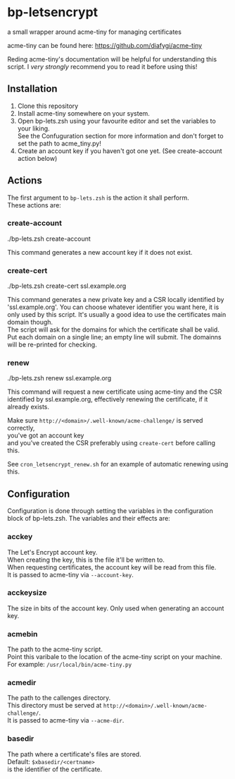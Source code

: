 # bp-letsencrypt

a small wrapper around acme-tiny for managing certificates

acme-tiny can be found here: https://github.com/diafygi/acme-tiny

Reding acme-tiny's documentation will be helpful for understanding this script.
I *very* *strongly* recommend you to read it before using this!

## Installation

1. Clone this repository
2. Install acme-tiny somewhere on your system.
3. Open bp-lets.zsh using your favourite editor and set the variables to your liking.<br>
   See the Confuguration section for more information and don't forget to set the path to acme_tiny.py!
4. Create an account key if you haven't got one yet. (See create-account action below)

## Actions

The first argument to `bp-lets.zsh` is the action it shall perform.<br>
These actions are:

### create-account

   ./bp-lets.zsh create-account

This command generates a new account key if it does not exist.

### create-cert <certname>

   ./bp-lets.zsh create-cert ssl.example.org

This command generates a new private key and a CSR locally identified by 'ssl.example.org'.
You can choose whatever identifier you want here, it is only used by this script.
It's usually a good idea to use the certificates main domain though.<br>
The script will ask for the domains for which the certificate shall be valid.
Put each domain on a single line; an empty line will submit. The domainns will be re-printed for checking.

### renew <certname>

   ./bp-lets.zsh renew ssl.example.org

This command will request a new certificate using acme-tiny and the CSR identified by ssl.example.org,
effectively renewing the certificate, if it already exists.

Make sure `http://<domain>/.well-known/acme-challenge/` is served correctly, <br>
you've got an account key <br>
and you've created the CSR preferably using `create-cert` before calling this.

See `cron_letsencrypt_renew.sh` for an example of automatic renewing using this.


## Configuration

Configuration is done through setting the variables in the configuration block of bp-lets.zsh.
The variables and their effects are:

### acckey

The Let's Encrypt account key.<br>
When creating the key, this is the file it'll be written to.<br>
When requesting certificates, the account key will be read from this file.<br>
It is passed to acme-tiny via `--account-key`.

### acckeysize

The size in bits of the account key. Only used when generating an account key.<br>

### acmebin

The path to the acme-tiny script.<br>
Point this varibale to the location of the acme-tiny script on your machine.<br>
For example: `/usr/local/bin/acme-tiny.py`

### acmedir

The path to the callenges directory.<br>
This directory must be served at `http://<domain>/.well-known/acme-challenge/`.<br>
It is passed to acme-tiny via `--acme-dir`.

### basedir

The path where a certificate's files are stored.<br>
Default: `$xbasedir/<certname>`<br>
<certname> is the identifier of the certificate.
